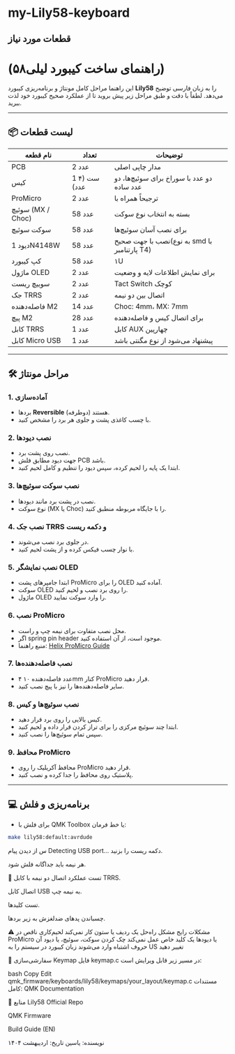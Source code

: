 # my-Lily58-keyboard



## قطعات مورد نیاز

#  (راهنمای ساخت کیبورد لیلی۵۸)

این راهنما مراحل کامل مونتاژ و برنامه‌ریزی کیبورد **Lily58** را به زبان فارسی توضیح می‌دهد. لطفاً با دقت و طبق مراحل زیر پیش بروید تا از عملکرد صحیح کیبورد خود لذت ببرید.

---

## 📦 لیست قطعات

| نام قطعه | تعداد | توضیحات |
|----------|--------|----------|
| PCB | 2 عدد | مدار چاپی اصلی |
| کیس | 1 ست (۴ عدد) | دو عدد با سوراخ برای سوئیچ‌ها، دو عدد ساده |
| ProMicro | 2 عدد | ترجیحاً همراه با   |
| سوئیچ (MX / Choc) | 58 عدد | بسته به انتخاب نوع سوکت |
| سوکت سوئیچ | 58 عدد | برای نصب آسان سوئیچ‌ها |
| دیود 1N4148W | 58 عدد | نصب با جهت صحیح(به نوع smd با پارتنامبر T4) |
| کپ کیبورد | 58 عدد | ۱U |
| ماژول OLED | 2 عدد | برای نمایش اطلاعات لایه و وضعیت |
| سوییچ ریست | 2 عدد | Tact Switch کوچک |
| جک TRRS | 2 عدد | اتصال بین دو نیمه |
| فاصله‌دهنده M2 | 14 عدد | Choc: 4mm، MX: 7mm |
| پیچ M2 | 28 عدد | برای اتصال کیس و فاصله‌دهنده |
| کابل TRRS | 1 عدد | کابل AUX چهارپین |
| کابل Micro USB | 1 عدد | پیشنهاد می‌شود از نوع مگنتی باشد |

---

## 🛠️ مراحل مونتاژ

### 1. آماده‌سازی
- بردها **Reversible** هستند (دوطرفه).
- با چسب کاغذی پشت و جلوی هر برد را مشخص کنید.

### 2. نصب دیودها
- نصب روی پشت برد.
- جهت دیود مطابق فلش PCB باشد.
- ابتدا یک پایه را لحیم کرده، سپس دیود را تنظیم و کامل لحیم کنید.

### 3. نصب سوکت سوئیچ‌ها
- نصب در پشت برد مانند دیودها.
- نوع سوکت (MX یا Choc) را با جایگاه مربوطه منطبق کنید.

### 4. نصب جک TRRS و دکمه ریست
- در جلوی برد نصب می‌شوند.
- با نوار چسب فیکس کرده و از پشت لحیم کنید.

### 5. نصب نمایشگر OLED
- ابتدا جامپرهای پشت ProMicro را برای OLED آماده کنید.
- سوکت OLED را روی برد نصب و لحیم کنید.
- ماژول OLED را وارد سوکت نمایید.

### 6. نصب ProMicro
- محل نصب متفاوت برای نیمه چپ و راست.
- اگر spring pin header موجود است، از آن استفاده کنید.
- منبع راهنما: [Helix ProMicro Guide](https://github.com/MakotoKurauchi/helix/blob/master/Doc/buildguide_en.md#pro-micro)

### 7. نصب فاصله‌دهنده‌ها
- ۴ عدد فاصله‌دهنده ۱۰mm کنار ProMicro قرار دهید.
- سایر فاصله‌دهنده‌ها را نیز با پیچ نصب کنید.

### 8. نصب سوئیچ‌ها و کیس
- کیس بالایی را روی برد قرار دهید.
- ابتدا چند سوئیچ مرکزی را برای تراز کردن قرار داده و لحیم کنید.
- سپس تمام سوئیچ‌ها را نصب کنید.

### 9. محافظ ProMicro
- محافظ آکریلیک را روی ProMicro قرار دهید.
- پلاستیک روی محافظ را جدا کرده و نصب کنید.

---

## 💻 برنامه‌ریزی و فلش

- برای فلش با QMK Toolbox یا خط فرمان:
```bash
make lily58:default:avrdude
```
س از دیدن پیام Detecting USB port... دکمه ریست را بزنید.

هر نیمه باید جداگانه فلش شود.

🧪 تست عملکرد
اتصال دو نیمه با کابل TRRS.

اتصال کابل USB به نیمه چپ.

تست کلیدها.

چسباندن پدهای ضدلغزش به زیر بردها.

⚠️ مشکلات رایج
مشکل	راه‌حل
یک ردیف یا ستون کار نمی‌کند	لحیم‌کاری ناقص در ProMicro یا دیودها
یک کلید خاص عمل نمی‌کند	چک کردن سوکت، سوئیچ، یا دیود آن
حروف اشتباه وارد می‌شوند	زبان کیبورد در سیستم را به US تغییر دهید

🧠 سفارشی‌سازی Keymap
فایل keymap.c در مسیر زیر قابل ویرایش است:

bash
Copy
Edit
qmk_firmware/keyboards/lily58/keymaps/your_layout/keymap.c
مستندات کامل: QMK Documentation

🧷 منابع
Lily58 Official Repo

QMK Firmware

Build Guide (EN)

نویسنده: یاسین
تاریخ: اردیبهشت ۱۴۰۴
